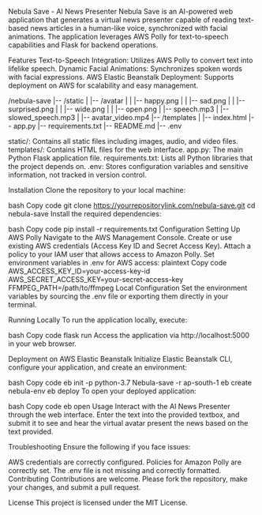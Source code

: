 Nebula Save - AI News Presenter
Nebula Save is an AI-powered web application that generates a virtual news presenter capable of reading text-based news articles in a human-like voice, synchronized with facial animations. The application leverages AWS Polly for text-to-speech capabilities and Flask for backend operations.

Features
Text-to-Speech Integration: Utilizes AWS Polly to convert text into lifelike speech.
Dynamic Facial Animations: Synchronizes spoken words with facial expressions.
AWS Elastic Beanstalk Deployment: Supports deployment on AWS for scalability and easy management.

/nebula-save
|-- /static
|   |-- /avatar
|   |   |-- happy.png
|   |   |-- sad.png
|   |   |-- surprised.png
|   |   |-- wide.png
|   |   |-- open.png
|   |-- speech.mp3
|   |-- slowed_speech.mp3
|   |-- avatar_video.mp4
|-- /templates
|   |-- index.html
|-- app.py
|-- requirements.txt
|-- README.md
|-- .env


static/: Contains all static files including images, audio, and video files.
templates/: Contains HTML files for the web interface.
app.py: The main Python Flask application file.
requirements.txt: Lists all Python libraries that the project depends on.
.env: Stores configuration variables and sensitive information, not tracked in version control.




Installation
Clone the repository to your local machine:

bash
Copy code
git clone https://yourrepositorylink.com/nebula-save.git
cd nebula-save
Install the required dependencies:

bash
Copy code
pip install -r requirements.txt
Configuration
Setting Up AWS Polly
Navigate to the AWS Management Console.
Create or use existing AWS credentials (Access Key ID and Secret Access Key).
Attach a policy to your IAM user that allows access to Amazon Polly.
Set environment variables in .env for AWS access:
plaintext
Copy code
AWS_ACCESS_KEY_ID=your-access-key-id
AWS_SECRET_ACCESS_KEY=your-secret-access-key
FFMPEG_PATH=/path/to/ffmpeg
Local Configuration
Set the environment variables by sourcing the .env file or exporting them directly in your terminal.

Running Locally
To run the application locally, execute:

bash
Copy code
flask run
Access the application via http://localhost:5000 in your web browser.

Deployment on AWS Elastic Beanstalk
Initialize Elastic Beanstalk CLI, configure your application, and create an environment:

bash
Copy code
eb init -p python-3.7 Nebula-save -r ap-south-1
eb create nebula-env
eb deploy
To open your deployed application:

bash
Copy code
eb open
Usage
Interact with the AI News Presenter through the web interface. Enter the text into the provided textbox, and submit it to see and hear the virtual avatar present the news based on the text provided.

Troubleshooting
Ensure the following if you face issues:

AWS credentials are correctly configured.
Policies for Amazon Polly are correctly set.
The .env file is not missing and correctly formatted.
Contributing
Contributions are welcome. Please fork the repository, make your changes, and submit a pull request.

License
This project is licensed under the MIT License.





